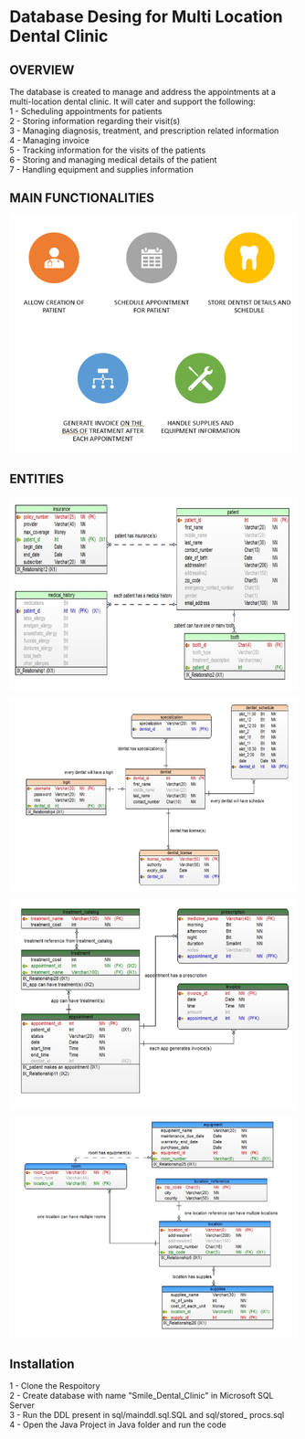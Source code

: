 # Database Desing for Multi Location Dental Clinic


## OVERVIEW 
     	
The database is created to manage and address the appointments at a multi-location dental clinic. It will cater and support the following:  
1 - Scheduling appointments for patients  
2 - Storing information regarding their visit(s)  
3 - Managing diagnosis, treatment, and prescription related information  
4 - Managing invoice  
5 - Tracking information for the visits of the patients  
6 - Storing and managing medical details of the patient  
7 - Handling equipment and supplies information  

## MAIN FUNCTIONALITIES

![](images/functionalities.PNG)

  
 ## ENTITIES
 
 
  ![](images/entity1.PNG)
  
  
  ![](images/entity2.PNG)
  
  
  ![](images/entity3.PNG)
  
  
  ![](images/entity4.PNG)


## Installation

1 - Clone the Respoitory  
2 - Create database with name "Smile_Dental_Clinic" in Microsoft SQL Server  
3 - Run the DDL present in sql/mainddl.sql.SQL and sql/stored_ procs.sql  
4 - Open the Java Project in Java folder and run the code 
